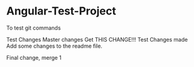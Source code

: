 # Angular-Test-Project
To test git commands 

Test Changes
Master changes
Get THIS CHANGE!!!
Test Changes made
Add some changes to the readme file.

Final change, merge
1
